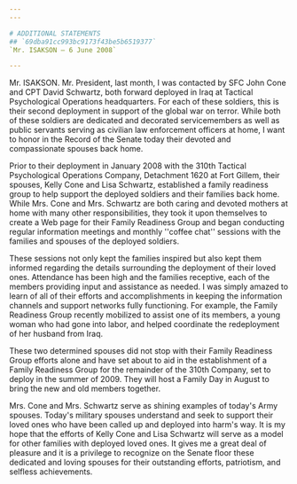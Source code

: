 ```yaml
---
---

# ADDITIONAL STATEMENTS
## `69dba91cc993bc9173f43be5b6519377`
`Mr. ISAKSON — 6 June 2008`

---
```


 Mr. ISAKSON. Mr. President, last month, I was contacted by SFC 
John Cone and CPT David Schwartz, both forward deployed in Iraq at 
Tactical Psychological Operations headquarters. For each of these 
soldiers, this is their second deployment in support of the global war 
on terror. While both of these soldiers are dedicated and decorated 
servicemembers as well as public servants serving as civilian law 
enforcement officers at home, I want to honor in the Record of the 
Senate today their devoted and compassionate spouses back home.

Prior to their deployment in January 2008 with the 310th Tactical 
Psychological Operations Company, Detachment 1620 at Fort Gillem, their 
spouses, Kelly Cone and Lisa Schwartz, established a family readiness 
group to help support the deployed soldiers and their families back 
home. While Mrs. Cone and Mrs. Schwartz are both caring and devoted 
mothers at home with many other responsibilities, they took it upon 
themselves to create a Web page for their Family Readiness Group and 
began conducting regular information meetings and monthly ''coffee 
chat'' sessions with the families and spouses of the deployed soldiers.

These sessions not only kept the families inspired but also kept them 
informed regarding the details surrounding the deployment of their 
loved ones. Attendance has been high and the families receptive, each 
of the members providing input and assistance as needed. I was simply 
amazed to learn of all of their efforts and accomplishments in keeping 
the information channels and support networks fully functioning. For 
example, the Family Readiness Group recently mobilized to assist one of 
its members, a young woman who had gone into labor, and helped 
coordinate the redeployment of her husband from Iraq.

These two determined spouses did not stop with their Family Readiness 
Group efforts alone and have set about to aid in the establishment of a 
Family Readiness Group for the remainder of the 310th Company, set to 
deploy in the summer of 2009. They will host a Family Day in August to 
bring the new and old members together.

Mrs. Cone and Mrs. Schwartz serve as shining examples of today's Army 
spouses. Today's military spouses understand and seek to support their 
loved ones who have been called up and deployed into harm's way. It is 
my hope that the efforts of Kelly Cone and Lisa Schwartz will serve as 
a model for other families with deployed loved ones. It gives me a 
great deal of pleasure and it is a privilege to recognize on the Senate 
floor these dedicated and loving spouses for their outstanding efforts, 
patriotism, and selfless achievements.
